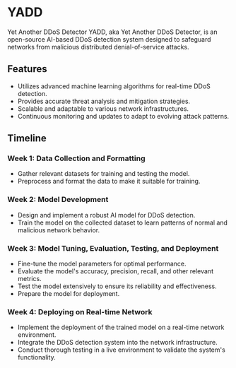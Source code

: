 # YADD
Yet Another DDoS Detector
YADD, aka Yet Another DDoS Detector, is an open-source AI-based DDoS detection system designed to safeguard networks from malicious distributed denial-of-service attacks.

## Features

- Utilizes advanced machine learning algorithms for real-time DDoS detection.
- Provides accurate threat analysis and mitigation strategies.
- Scalable and adaptable to various network infrastructures.
- Continuous monitoring and updates to adapt to evolving attack patterns.

## Timeline

### Week 1: Data Collection and Formatting

- Gather relevant datasets for training and testing the model.
- Preprocess and format the data to make it suitable for training.

### Week 2: Model Development

- Design and implement a robust AI model for DDoS detection.
- Train the model on the collected dataset to learn patterns of normal and malicious network behavior.

### Week 3: Model Tuning, Evaluation, Testing, and Deployment

- Fine-tune the model parameters for optimal performance.
- Evaluate the model's accuracy, precision, recall, and other relevant metrics.
- Test the model extensively to ensure its reliability and effectiveness.
- Prepare the model for deployment.

### Week 4: Deploying on Real-time Network

- Implement the deployment of the trained model on a real-time network environment.
- Integrate the DDoS detection system into the network infrastructure.
- Conduct thorough testing in a live environment to validate the system's functionality.
